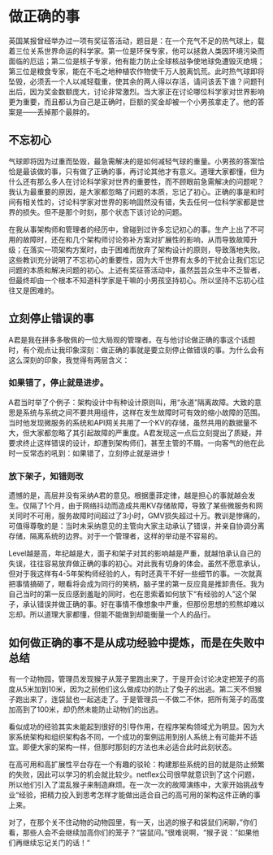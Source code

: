 # 做正确的事
英国某报曾经举办过一项有奖征答活动，题目是：在一个充气不足的热气球上，载着三位关系世界命运的科学家。第一位是环保专家，他可以拯救人类因环境污染而面临的厄运；第二位是核子专家，他有能力防止全球核战争使地球免遭毁灭绝境；第三位是粮食专家，能在不毛之地种植农作物使千万人脱离饥荒。此时热气球即将坠毁，必须丢一个人以减轻载重，使其余的两人得以存活，请问该丢下谁？问题刊出后，因为奖金数额庞大，讨论非常激烈。当大家正在讨论哪位科学家对世界影响更为重要，而且都认为自己是正确时，巨额的奖金却被一个小男孩拿走了。他的答案是——丢掉那个最胖的。

## 不忘初心

气球即将因为过重而坠毁，最急需解决的是如何减轻气球的重量。小男孩的答案恰恰是最该做的事，只有做了正确的事，再讨论其他才有意义。道理大家都懂，但为什么还有那么多人在讨论科学家对世界的重要性，而不顾眼前急需解决的问题呢？我认为最重要的原因，是大家都忽略了问题的本质，忘记了初心。正确的事是和时间有相关性的，讨论科学家对世界的影响固然没有错，失去任何一位科学家都是世界的损失。但不是那个时刻，那个状态下该讨论的问题。

在我从事架构师和管理者的经历中，曾碰到过许多忘记初心的事。生产上出了不可用的故障时，还在和几个架构师讨论弥补方案对扩展性的影响，从而导致故障升级；在落实一项架构方案时，由于困难而放弃了架构设计的原则，导致落地失败。这些教训充分说明了不忘初心的重要性，因为大千世界有太多的干扰会让我们忘记问题的本质和解决问题的初心。上述有奖征答活动中，虽然芸芸众生中不乏智者，但最终却由一个根本不知道科学家是干嘛的小男孩坚持初心。所以坚持不忘初心往往又是困难的。

## 立刻停止错误的事

A君是我在拼多多敬佩的一位大局观的管理者。在与他讨论做正确的事这个话题时，有个观点让我印象深刻：做正确的事就是要立刻停止做错误的事。为什么会有这么深刻的印象，我觉得有两层含义：

### 如果错了，停止就是进步。

A君当时举了个例子：架构设计中有种设计原则叫，用“永道”隔离故障。大致的意思是系统与系统之间不要共用组件，这样在发生故障时可有效的缩小故障的范围。当时他发现微服务的系统和API网关共用了一个KV的存储，虽然共用的数据量不大，但大家都忽略了其引起故障的严重度。A君发现这一点后立刻提出了质疑，并要求终止这样错误的设计，却遭到架构师们，甚至主管的不屑。一向客气的他在此时一反常态的吼到：如果错了，立刻停止就是进步！

### 放下架子，知错则改

遗憾的是，高层并没有采纳A君的意见。根据墨菲定律，越是担心的事就越会发生。仅隔了1个月，由于网络抖动而造成共用KV存储故障，导致了某些微服务和网关同时不可用，服务故障时间超过了3小时，GMV损失超过十万。教训是惨痛的，可值得尊敬的是：当时未采纳意见的主管向大家主动承认了错误，并亲自协调分离存储，隔离系统的边界。对于一个管理者，这样的举动是不容易的。

Level越是高，年纪越是大，面子和架子对其的影响越是严重，就越怕承认自己的失误，往往容易放弃做正确的事的初心。对此我有切身的体会。虽然不愿意承认，但对于我这样有4-5年架构师经验的人，有时还真干不好一些细节的事。一次就真把事情搞砸了，眼看将会成为同行的笑柄，脑子里的第一反应竟是推卸责任。我为自己当时的第一反应感到羞耻的同时，也在思索着如何放下“有经验的人”这个架子，承认错误并做正确的事。好在事情不像想象中严重，但那份思想的煎熬却难以忘却。所以道理大家都懂，但能不能做到却能衡量一个人的品行。

## 如何做正确的事不是从成功经验中提炼，而是在失败中总结

有一个动物园，管理员发现猴子从笼子里跑出来了，于是开会讨论决定把笼子的高度从5米加到10米，因为之前他们这么做成功的防止了兔子的出逃。第二天不但猴子跑出来了，连袋鼠也一起逃走了。于是管理员一不做二不休，把所有笼子的高度加高到了100米，却仍然未能防止动物们的出逃。

看似成功的经验其实未能起到很好的引导作用，在程序架构领域尤为明显。因为大家系统架构和组织架构各不同，一个成功的案例运用到别人系统上有可能并不适宜。即便大家的架构一样，但那时那刻的方法也未必适合此时此刻状态。

在高可用和高扩展性平台存在一个有趣的驳轮：构建那些系统的目的就是防止频繁的失败，因此可以学习的机会就比较少。netflex公司很早就意识到了这个问题，所以他们引入了混乱猴子来制造麻烦。在一次一次的故障演练中，大家开始挑战专业“经验，把精力投入到思考怎样才能做出适合自己的高可用的架构这件正确的事上来。



对了，在那个关不住动物的动物园里，有一天，出逃的猴子和袋鼠们闲聊，”你们看，那些人会不会继续加高你们的笼子？“袋鼠问。”很难说啊，“猴子说：”如果他们再继续忘记关门的话！“
